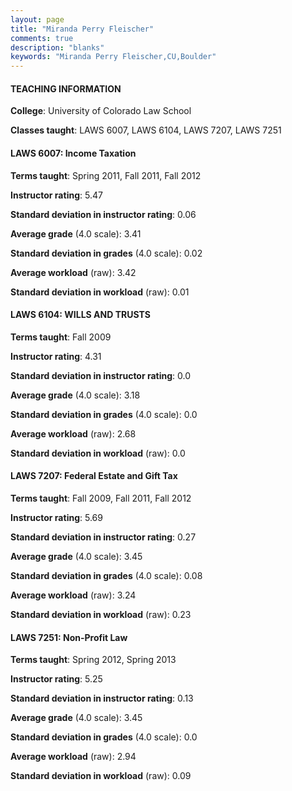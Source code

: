 ```yaml
---
layout: page
title: "Miranda Perry Fleischer" 
comments: true
description: "blanks"
keywords: "Miranda Perry Fleischer,CU,Boulder"
---
```

<head>
<script src="https://ajax.googleapis.com/ajax/libs/jquery/2.1.3/jquery.min.js"></script>
<script src="https://dl.dropboxusercontent.com/s/pc42nxpaw1ea4o9/highcharts.js?dl=0"></script>
<!-- <script src="../assets/js/highcharts.js"></script> -->
<style type="text/css">@font-face {
	font-family: "Bebas Neue";
	src: url(https://www.filehosting.org/file/details/544349/BebasNeue Regular.otf) format("opentype");
	}
	h1.Bebas { 
		font-family: "Bebas Neue", Verdana, Tahoma;
	}
</style>
</head>
	   
#### TEACHING INFORMATION

**College**: University of Colorado Law School

**Classes taught**: LAWS 6007, LAWS 6104, LAWS 7207, LAWS 7251

#### LAWS 6007: Income Taxation

**Terms taught**: Spring 2011, Fall 2011, Fall 2012

**Instructor rating**: 5.47

**Standard deviation in instructor rating**: 0.06

**Average grade** (4.0 scale): 3.41

**Standard deviation in grades** (4.0 scale): 0.02

**Average workload** (raw): 3.42

**Standard deviation in workload** (raw): 0.01

#### LAWS 6104: WILLS AND TRUSTS

**Terms taught**: Fall 2009

**Instructor rating**: 4.31

**Standard deviation in instructor rating**: 0.0

**Average grade** (4.0 scale): 3.18

**Standard deviation in grades** (4.0 scale): 0.0

**Average workload** (raw): 2.68

**Standard deviation in workload** (raw): 0.0

#### LAWS 7207: Federal Estate and Gift Tax

**Terms taught**: Fall 2009, Fall 2011, Fall 2012

**Instructor rating**: 5.69

**Standard deviation in instructor rating**: 0.27

**Average grade** (4.0 scale): 3.45

**Standard deviation in grades** (4.0 scale): 0.08

**Average workload** (raw): 3.24

**Standard deviation in workload** (raw): 0.23

#### LAWS 7251: Non-Profit Law

**Terms taught**: Spring 2012, Spring 2013

**Instructor rating**: 5.25

**Standard deviation in instructor rating**: 0.13

**Average grade** (4.0 scale): 3.45

**Standard deviation in grades** (4.0 scale): 0.0

**Average workload** (raw): 2.94

**Standard deviation in workload** (raw): 0.09

